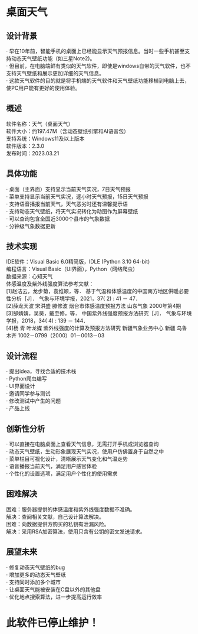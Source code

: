 # 桌面天气
## 设计背景
· 早在10年前，智能手机的桌面上已经能显示天气预报信息。当时一些手机甚至支持动态天气壁纸功能（如三星Note2)。 \
· 但目前，在电脑端鲜有类似的天气软件，即使是windows自带的天气软件，也不支持天气壁纸和展示更加详细的天气信息。 \
· 这款天气软件的目的就是将手机端的天气软件和天气壁纸功能移植到电脑上去，使PC用户能有更好的使用体验。 
## 概述
软件名称：天气（桌面天气） \
软件大小：约197.47M（含动态壁纸引擎和AI语音包） \
支持系统：Windows11及以上版本 \
软件版本：2.3.0 \
发布时间：2023.03.21 
## 具体功能
· 桌面（主界面）支持显示当前天气实况，7日天气预报 \
· 菜单支持显示当前天气实况，逐小时天气预报，15日天气预报 \
· 支持语音播报当前天气，天气恶劣时还有温馨提示语 \
· 支持动态天气壁纸，将天气实况转化为动图作为屏幕壁纸 \
· 可以查询包含全国近3000个县市的气象数据 \
· 分钟级气象数据更新
## 技术实现
IDE软件：Visual Basic 6.0精简版，IDLE (Python 3.10 64-bit) \
编程语言：Visual Basic（UI界面），Python（网络爬虫） \
数据来源：心知天气　\
体感温度及紫外线强度算法参考文献： \
[1]赵洁云，龙步菊，袁维颖，等． 基于气温和体感温度的中国南方地区供暖必要性分析［J］． 气象与环境学报，2021，37( 2) : 41 － 47． \
[2]薛龙天波 宋洪盛 滕修波  烟台市体感温度预报方法 山东气象 2000年第4期 \
[3]郜婧婧，吴昊，戴至修，等． 中国紫外线强度预报方法研究［J］． 气象与环境学报，2018，34( 4) : 139 － 144． \
[4]杨 青 叶龙媒 紫外线强度的计算及预报方法研究  新疆气象业务中心  新疆 乌鲁木齐 1002－0799（2000）01－0013－03 
## 设计流程
· 提出idea，寻找合适的技术栈 \
· Python爬虫编写 \
· UI界面设计 \
· 邀请同学参与测试 \
· 修改测试中产生的问题 \
· 产品上线 
## 创新性分析
· 可以直接在电脑桌面上查看天气信息，无需打开手机或浏览器查询 \
· 动态天气壁纸，生动形象展现天气实况，使用户仿佛置身于自然之中 \
· 菜单栏目可视化设计，清晰展示天气变化和气温走势 \
· 语音播报当前天气，满足用户感官体验 \
· 个性化的设置选项，满足用户个性化的使用需求 
## 困难解决
困难：服务器提供的体感温度和紫外线强度数据不准确。 \
解决：查阅相关文献，自己设计算法解决。 \
困难：向数据提供方购买的私钥有泄漏风险。 \
解决：采用RSA加密算法，使用只含有公钥的密文发送请求。 
## 展望未来
· 修复动态天气壁纸的bug \
· 增加更多的动态天气壁纸 \
· 支持同时添加多个城市 \
· 让桌面天气能被安装在C盘以外的其他盘 \
· 优化地点搜索算法，进一步提高运行效率 
# 此软件已停止维护！
